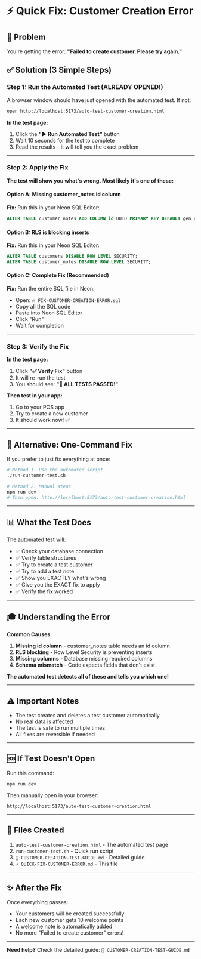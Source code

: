 # ⚡ Quick Fix: Customer Creation Error

## 🎯 Problem
You're getting the error: **"Failed to create customer. Please try again."**

## ✅ Solution (3 Simple Steps)

### Step 1: Run the Automated Test (ALREADY OPENED!)
A browser window should have just opened with the automated test. If not:
```bash
open http://localhost:5173/auto-test-customer-creation.html
```

**In the test page:**
1. Click the **"▶️ Run Automated Test"** button
2. Wait 10 seconds for the test to complete
3. Read the results - it will tell you the exact problem

---

### Step 2: Apply the Fix

**The test will show you what's wrong. Most likely it's one of these:**

#### Option A: Missing customer_notes id column
**Fix:** Run this in your Neon SQL Editor:
```sql
ALTER TABLE customer_notes ADD COLUMN id UUID PRIMARY KEY DEFAULT gen_random_uuid();
```

#### Option B: RLS is blocking inserts
**Fix:** Run this in your Neon SQL Editor:
```sql
ALTER TABLE customers DISABLE ROW LEVEL SECURITY;
ALTER TABLE customer_notes DISABLE ROW LEVEL SECURITY;
```

#### Option C: Complete Fix (Recommended)
**Fix:** Run the entire SQL file in Neon:
- Open: `🔥 FIX-CUSTOMER-CREATION-ERROR.sql`
- Copy all the SQL code
- Paste into Neon SQL Editor
- Click "Run"
- Wait for completion

---

### Step 3: Verify the Fix

**In the test page:**
1. Click **"✅ Verify Fix"** button
2. It will re-run the test
3. You should see: **"🎉 ALL TESTS PASSED!"**

**Then test in your app:**
1. Go to your POS app
2. Try to create a new customer
3. It should work now! ✅

---

## 🚀 Alternative: One-Command Fix

If you prefer to just fix everything at once:

```bash
# Method 1: Use the automated script
./run-customer-test.sh

# Method 2: Manual steps
npm run dev
# Then open: http://localhost:5173/auto-test-customer-creation.html
```

---

## 📊 What the Test Does

The automated test will:
- ✅ Check your database connection
- ✅ Verify table structures
- ✅ Try to create a test customer
- ✅ Try to add a test note
- ✅ Show you EXACTLY what's wrong
- ✅ Give you the EXACT fix to apply
- ✅ Verify the fix worked

---

## 🎓 Understanding the Error

**Common Causes:**
1. **Missing id column** - customer_notes table needs an id column
2. **RLS blocking** - Row Level Security is preventing inserts
3. **Missing columns** - Database missing required columns
4. **Schema mismatch** - Code expects fields that don't exist

**The automated test detects all of these and tells you which one!**

---

## ⚠️ Important Notes

- The test creates and deletes a test customer automatically
- No real data is affected
- The test is safe to run multiple times
- All fixes are reversible if needed

---

## 🆘 If Test Doesn't Open

Run this command:
```bash
npm run dev
```

Then manually open in your browser:
```
http://localhost:5173/auto-test-customer-creation.html
```

---

## 📝 Files Created

1. `auto-test-customer-creation.html` - The automated test page
2. `run-customer-test.sh` - Quick run script
3. `🧪 CUSTOMER-CREATION-TEST-GUIDE.md` - Detailed guide
4. `⚡ QUICK-FIX-CUSTOMER-ERROR.md` - This file

---

## ✨ After the Fix

Once everything passes:
- Your customers will be created successfully
- Each new customer gets 10 welcome points
- A welcome note is automatically added
- No more "Failed to create customer" errors!

---

**Need help?** Check the detailed guide: `🧪 CUSTOMER-CREATION-TEST-GUIDE.md`

